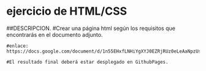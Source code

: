 # ejercicio de HTML/CSS

##DESCRIPCION.
    #Crear una página html según los requisitos que encontrarás en el documento adjunto.
    
    #enlace: https://docs.google.com/document/d/1n55EHxfLNHiYgXYJ0EZRjRUz0eLeAaNpzUsKP5QhIo0/edit

    #El resultado final deberá estar desplegado en GithubPages.
